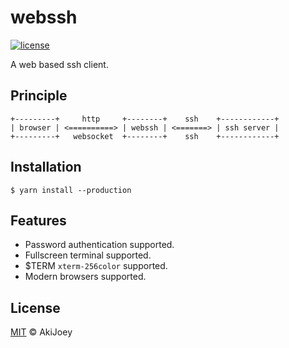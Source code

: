 # webssh

[![license][license-image]][license-url]

A web based ssh client.

## Principle

```
+---------+     http     +--------+    ssh    +------------+
| browser | <==========> | webssh | <=======> | ssh server |
+---------+   websocket  +--------+    ssh    +------------+
```

## Installation

`$ yarn install --production`

## Features

- Password authentication supported.
- Fullscreen terminal supported.
- $TERM `xterm-256color` supported.
- Modern browsers supported.

## License

[MIT][license-url] © AkiJoey

[license-image]: https://img.shields.io/github/license/akijoey/webssh
[license-url]: https://github.com/akijoey/webssh/blob/master/LICENSE
